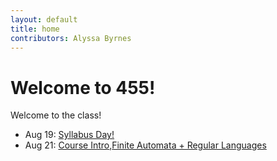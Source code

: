 ```yaml
---
layout: default
title: home
contributors: Alyssa Byrnes
---
```


# Welcome to 455!

Welcome to the class!

- Aug 19: [Syllabus Day!](/)
- Aug 21: [Course Intro](seld/00-intro.html),[Finite Automata + Regular Languages](slides/01-finite-automata.html)